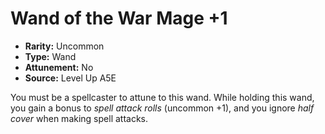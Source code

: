 
# Wand of the War Mage +1

* **Rarity:** Uncommon
* **Type:** Wand
* **Attunement:** No
* **Source:** Level Up A5E


You must be a spellcaster to attune to this wand. While holding this wand, you gain a bonus to _spell attack rolls_  (uncommon +1), and you ignore _half cover_  when making spell attacks.
